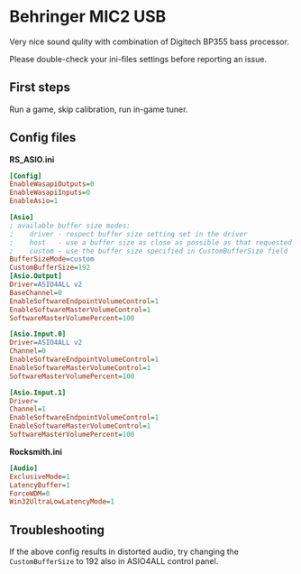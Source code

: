 # Behringer MIC2 USB

Very nice sound qulity with combination of Digitech BP355 bass processor.

Please double-check your ini-files settings before reporting an issue.

## First steps

Run a game, skip calibration, run in-game tuner.

## Config files

**RS_ASIO.ini**

```ini
[Config]
EnableWasapiOutputs=0
EnableWasapiInputs=0
EnableAsio=1

[Asio]
; available buffer size modes:
;    driver - respect buffer size setting set in the driver
;    host   - use a buffer size as close as possible as that requested by the host application
;    custom - use the buffer size specified in CustomBufferSize field
BufferSizeMode=custom
CustomBufferSize=192
[Asio.Output]
Driver=ASIO4ALL v2
BaseChannel=0
EnableSoftwareEndpointVolumeControl=1
EnableSoftwareMasterVolumeControl=1
SoftwareMasterVolumePercent=100

[Asio.Input.0]
Driver=ASIO4ALL v2
Channel=0
EnableSoftwareEndpointVolumeControl=1
EnableSoftwareMasterVolumeControl=1
SoftwareMasterVolumePercent=100

[Asio.Input.1]
Driver=
Channel=1
EnableSoftwareEndpointVolumeControl=1
EnableSoftwareMasterVolumeControl=1
SoftwareMasterVolumePercent=100
```

**Rocksmith.ini**

```ini
[Audio]
ExclusiveMode=1
LatencyBuffer=1
ForceWDM=0
Win32UltraLowLatencyMode=1
```

## Troubleshooting

If the above config results in distorted audio, try changing the `CustomBufferSize` to 192 also in ASIO4ALL control panel.
